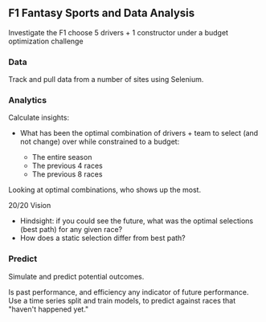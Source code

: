 ## F1 Fantasy Sports and Data Analysis

Investigate the F1 choose 5 drivers + 1 constructor under a budget optimization challenge

### Data

Track and pull data from a number of sites using Selenium.

### Analytics

Calculate insights:

* What has been the optimal combination of drivers + team to select (and not change) over while constrained to a budget:

  * The entire season
  * The previous 4 races
  * The previous 8 races

Looking at optimal combinations, who shows up the most.

20/20 Vision
* Hindsight: if you could see the future, what was the optimal selections (best path) for any given race?
* How does a static selection differ from best path?

### Predict

Simulate and predict potential outcomes.

Is past performance, and efficiency any indicator of future performance.  Use a time series split and train models, to predict against races that "haven't happened yet."
